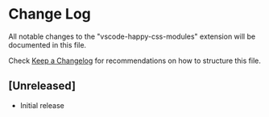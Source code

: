 # Change Log

All notable changes to the "vscode-happy-css-modules" extension will be documented in this file.

Check [Keep a Changelog](http://keepachangelog.com/) for recommendations on how to structure this file.

## [Unreleased]

- Initial release